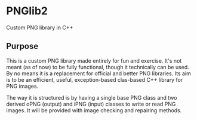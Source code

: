 # PNGlib2
Custom  PNG library in C++

## Purpose
This is a custom PNG library made entirely for fun and exercise. It's not meant (as of now) to be fully functional, though it technically can be used.
By no means it is a replacement for official and better PNG libraries. Its aim is to be an efficient, useful, exception-based  clas-based C++ library for PNG images.

The way it is structured is by having a single base PNG class and two derived oPNG (output) and iPNG (input) classes to write or read PNG images. It will be provided with image checking and repairing methods.
